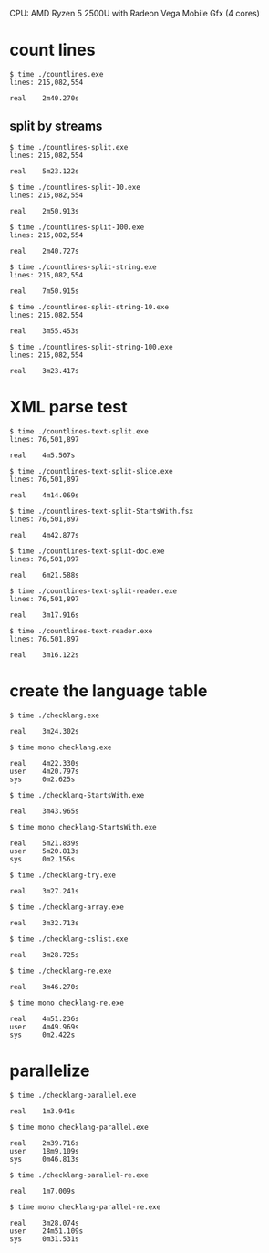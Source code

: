 CPU: AMD Ryzen 5 2500U with Radeon Vega Mobile Gfx (4 cores)

# count lines

```
$ time ./countlines.exe
lines: 215,082,554

real    2m40.270s
```

## split by streams

```
$ time ./countlines-split.exe
lines: 215,082,554

real    5m23.122s
```
```
$ time ./countlines-split-10.exe
lines: 215,082,554

real    2m50.913s
```
```
$ time ./countlines-split-100.exe
lines: 215,082,554

real    2m40.727s
```
```
$ time ./countlines-split-string.exe
lines: 215,082,554

real    7m50.915s
```
```
$ time ./countlines-split-string-10.exe
lines: 215,082,554

real    3m55.453s
```
```
$ time ./countlines-split-string-100.exe
lines: 215,082,554

real    3m23.417s
```

# XML parse test

```
$ time ./countlines-text-split.exe
lines: 76,501,897

real    4m5.507s
```
```
$ time ./countlines-text-split-slice.exe
lines: 76,501,897

real    4m14.069s
```
```
$ time ./countlines-text-split-StartsWith.fsx
lines: 76,501,897

real    4m42.877s
```
```
$ time ./countlines-text-split-doc.exe
lines: 76,501,897

real    6m21.588s
```
```
$ time ./countlines-text-split-reader.exe
lines: 76,501,897

real    3m17.916s
```
```
$ time ./countlines-text-reader.exe
lines: 76,501,897

real    3m16.122s
```

# create the language table

```
$ time ./checklang.exe

real    3m24.302s

$ time mono checklang.exe

real    4m22.330s
user    4m20.797s
sys     0m2.625s
```
```
$ time ./checklang-StartsWith.exe

real    3m43.965s

$ time mono checklang-StartsWith.exe

real    5m21.839s
user    5m20.813s
sys     0m2.156s
```
```
$ time ./checklang-try.exe

real    3m27.241s
```
```
$ time ./checklang-array.exe

real    3m32.713s
```
```
$ time ./checklang-cslist.exe

real    3m28.725s
```
```
$ time ./checklang-re.exe

real    3m46.270s

$ time mono checklang-re.exe

real    4m51.236s
user    4m49.969s
sys     0m2.422s
```

# parallelize

```
$ time ./checklang-parallel.exe

real    1m3.941s

$ time mono checklang-parallel.exe

real    2m39.716s
user    18m9.109s
sys     0m46.813s
```
```
$ time ./checklang-parallel-re.exe

real    1m7.009s

$ time mono checklang-parallel-re.exe

real    3m28.074s
user    24m51.109s
sys     0m31.531s
```
